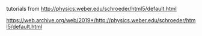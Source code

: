
tutorials from 
http://physics.weber.edu/schroeder/html5/default.html

https://web.archive.org/web/2019*/http://physics.weber.edu/schroeder/html5/default.html